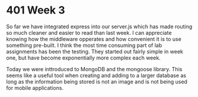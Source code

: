# 401 Week 3

So far we have integrated express into our server.js which has made routing so much cleaner and easier to read than last week. I can appreciate knowing how the middleware opperates and how convenient it is to use something pre-built. I think the most time consuming part of lab assignments has been the testing. They started out fairly simple in week one, but have become exponentially more complex each week.

Today we were inttroduced to MongoDB and the mongoose library. This seems like a useful tool when creating and adding to a larger database as long as the information being stored is not an image and is not being used for mobile applications.